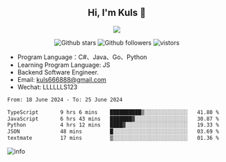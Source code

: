 <h2 align="center"> Hi, I'm Kuls 👋 </h2>
<p align="center">
    <p align="center">
        <img src=" https://avatars.githubusercontent.com/u/42165104?s=460&u=5c7fbf0bce7d4b38a15a44676e6f64b529e47598&v=4"/>
    </p>
    <p align="center">
      <img src="https://img.shields.io/github/stars/hellokuls?style=social" alt="Github stars" />
      <img src="https://img.shields.io/github/followers/hellokuls?style=social" alt="Github followers" />
      <img src="https://visitor-badge.glitch.me/badge?page_id=hellokuls.readme" alt="vistors" />
    </p>
</p>

- Program Language：C#、Java、Go、Python
- Learning Program Language: JS
- Backend Software Engineer.
- Email: kuls666888@gmail.com
- Wechat: LLLLLLS123

<!--START_SECTION:waka-->

```txt
From: 18 June 2024 - To: 25 June 2024

TypeScript       9 hrs 6 mins    ██████████▒░░░░░░░░░░░░░░   41.80 %
JavaScript       6 hrs 43 mins   ███████▓░░░░░░░░░░░░░░░░░   30.87 %
Python           4 hrs 12 mins   ████▓░░░░░░░░░░░░░░░░░░░░   19.33 %
JSON             48 mins         █░░░░░░░░░░░░░░░░░░░░░░░░   03.69 %
textmate         17 mins         ▒░░░░░░░░░░░░░░░░░░░░░░░░   01.36 %
```

<!--END_SECTION:waka-->

![info](https://github-readme-stats.vercel.app/api?username=hellokuls&show_icons=true&count_private=true&hide=prs&theme=default_repocard)


